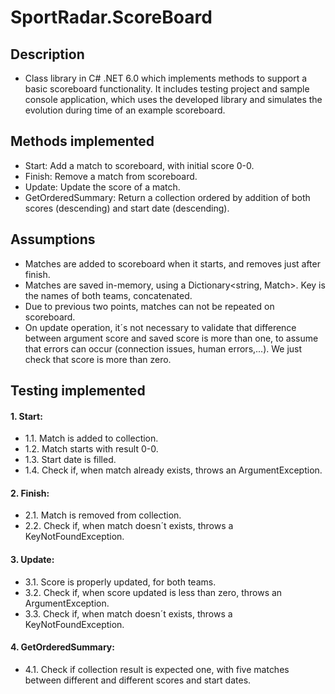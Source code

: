 # SportRadar.ScoreBoard

## Description

- Class library in C# .NET 6.0 which implements methods to support a basic scoreboard functionality. It includes testing project and sample console application, which uses the developed library and simulates the evolution during time of an example scoreboard.

## Methods implemented

- Start: Add a match to scoreboard, with initial score 0-0.
- Finish: Remove a match from scoreboard.
- Update: Update the score of a match.
- GetOrderedSummary: Return a collection ordered by addition of both scores (descending) and start date (descending).

## Assumptions

- Matches are added to scoreboard when it starts, and removes just after finish.
- Matches are saved in-memory, using a Dictionary<string, Match>. Key is the names of both teams, concatenated.
- Due to previous two points, matches can not be repeated on scoreboard.
- On update operation, it´s not necessary to validate that difference between argument score and saved score is more than one, to assume that errors can occur (connection issues, human errors,...). We just check that score is more than zero.

## Testing implemented

#### 1. Start: 
- 1.1. Match is added to collection.
- 1.2. Match starts with result 0-0.
- 1.3. Start date is filled.
- 1.4. Check if, when match already exists, throws an ArgumentException.

#### 2. Finish:
- 2.1. Match is removed from collection.
- 2.2. Check if, when match doesn´t exists, throws a KeyNotFoundException.

#### 3. Update:
- 3.1. Score is properly updated, for both teams.
- 3.2. Check if, when score updated is less than zero, throws an ArgumentException.
- 3.3. Check if, when match doesn´t exists, throws a KeyNotFoundException.

#### 4. GetOrderedSummary:
- 4.1. Check if collection result is expected one, with five matches between different and different scores and start dates.